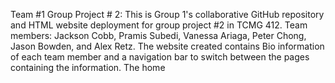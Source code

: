 
Team #1 Group Project # 2: 
This is Group 1's collaborative GitHub repository and HTML website deployment for group project #2 in TCMG 412. Team members: Jackson Cobb, Pramis Subedi, Vanessa Ariaga, Peter Chong, Jason Bowden, and Alex Retz. The website created contains Bio information of each team member and a navigation bar to switch between the pages containing the information. The home
